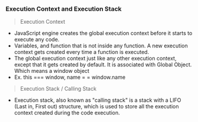 ### Execution Context and Execution Stack 

> Execution Context
- JavaScript engine creates the global execution context before it starts to execute any code. 
- Variables, and function that is not inside any function. A new execution context gets created every time a function is executed. 
- The global execution context just like any other execution context, except that it gets created by default. It is associated with Global Object. Which means a window object
- Ex. this === window, name = = window.name 

> Execution Stack / Calling Stack
- Execution stack, also known as "calling stack" is a stack with a LIFO (Last in, First out) structure, which is used to store all the execution context created during the code execution. 